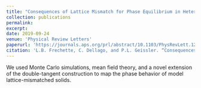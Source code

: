 ```yaml
---
title: "Consequences of Lattice Mismatch for Phase Equilibrium in Heterostructured Solids"
collection: publications
permalink: 
excerpt:
date: 2019-09-24
venue: 'Physical Review Letters'
paperurl: 'https://journals.aps.org/prl/abstract/10.1103/PhysRevLett.123.135701'
citation: 'L.B. Frechette, C. Dellago, and P.L. Geissler. “Consequences of lattice mismatch for phase equilibrium in heterostructured solids,” Phys. Rev. Lett. 123, 135701 (2019).'
---
```


We used Monte Carlo simulations, mean field theory, and a novel extension of the double-tangent construction to map the phase behavior of model lattice-mismatched solids.
